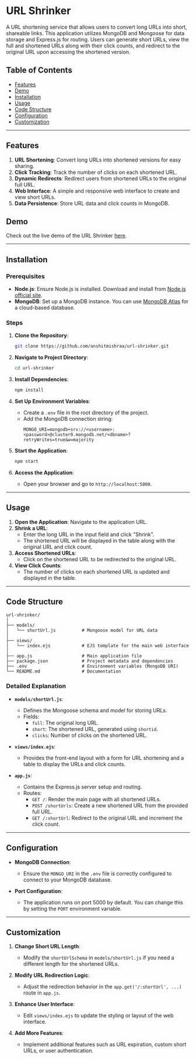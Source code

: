 # URL Shrinker

A URL shortening service that allows users to convert long URLs into short, shareable links. This application utilizes MongoDB and Mongoose for data storage and Express.js for routing. Users can generate short URLs, view the full and shortened URLs along with their click counts, and redirect to the original URL upon accessing the shortened version.

## Table of Contents
- [Features](#features)
- [Demo](#demo)
- [Installation](#installation)
- [Usage](#usage)
- [Code Structure](#code-structure)
- [Configuration](#configuration)
- [Customization](#customization)

---

## Features

1. **URL Shortening**: Convert long URLs into shortened versions for easy sharing.
2. **Click Tracking**: Track the number of clicks on each shortened URL.
3. **Dynamic Redirects**: Redirect users from shortened URLs to the original full URL.
4. **Web Interface**: A simple and responsive web interface to create and view short URLs.
5. **Data Persistence**: Store URL data and click counts in MongoDB.

## Demo

Check out the live demo of the URL Shrinker [here](#).

---

## Installation

### Prerequisites

- **Node.js**: Ensure Node.js is installed. Download and install from [Node.js official site](https://nodejs.org/).
- **MongoDB**: Set up a MongoDB instance. You can use [MongoDB Atlas](https://www.mongodb.com/cloud/atlas) for a cloud-based database.

### Steps

1. **Clone the Repository**:
    ```bash
    git clone https://github.com/anshitmishraa/url-shrinker.git
    ```

2. **Navigate to Project Directory**:
    ```bash
    cd url-shrinker
    ```

3. **Install Dependencies**:
    ```bash
    npm install
    ```

4. **Set Up Environment Variables**:
   - Create a `.env` file in the root directory of the project.
   - Add the MongoDB connection string:
     ```plaintext
     MONGO_URI=mongodb+srv://<username>:<password>@cluster0.mongodb.net/<dbname>?retryWrites=true&w=majority
     ```

5. **Start the Application**:
    ```bash
    npm start
    ```

6. **Access the Application**:
   - Open your browser and go to `http://localhost:5000`.

---

## Usage

1. **Open the Application**: Navigate to the application URL.
2. **Shrink a URL**:
   - Enter the long URL in the input field and click "Shrink".
   - The shortened URL will be displayed in the table along with the original URL and click count.
3. **Access Shortened URLs**:
   - Click on the shortened URL to be redirected to the original URL.
4. **View Click Counts**:
   - The number of clicks on each shortened URL is updated and displayed in the table.

---

## Code Structure

```
url-shrinker/
│
├── models/
│   └── shortUrl.js          # Mongoose model for URL data
│
├── views/
│   └── index.ejs            # EJS template for the main web interface
│
├── app.js                   # Main application file
├── package.json             # Project metadata and dependencies
├── .env                     # Environment variables (MongoDB URI)
└── README.md                # Documentation
```

### Detailed Explanation

- **`models/shortUrl.js`**:
  - Defines the Mongoose schema and model for storing URLs.
  - Fields:
    - `full`: The original long URL.
    - `short`: The shortened URL, generated using `shortid`.
    - `clicks`: Number of clicks on the shortened URL.

- **`views/index.ejs`**:
  - Provides the front-end layout with a form for URL shortening and a table to display the URLs and click counts.

- **`app.js`**:
  - Contains the Express.js server setup and routing.
  - Routes:
    - `GET /`: Render the main page with all shortened URLs.
    - `POST /shortUrls`: Create a new shortened URL from the provided full URL.
    - `GET /:shortUrl`: Redirect to the original URL and increment the click count.

---

## Configuration

- **MongoDB Connection**:
  - Ensure the `MONGO_URI` in the `.env` file is correctly configured to connect to your MongoDB database.

- **Port Configuration**:
  - The application runs on port 5000 by default. You can change this by setting the `PORT` environment variable.

---

## Customization

1. **Change Short URL Length**:
   - Modify the `shortUrlSchema` in `models/shortUrl.js` if you need a different length for the shortened URLs.

2. **Modify URL Redirection Logic**:
   - Adjust the redirection behavior in the `app.get('/:shortUrl', ...)` route in `app.js`.

3. **Enhance User Interface**:
   - Edit `views/index.ejs` to update the styling or layout of the web interface.

4. **Add More Features**:
   - Implement additional features such as URL expiration, custom short URLs, or user authentication.
